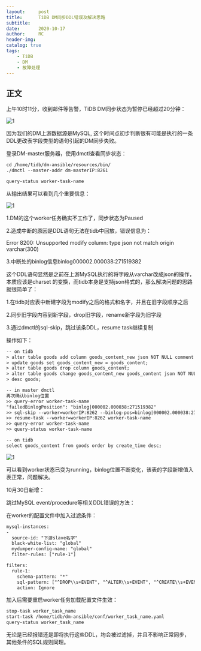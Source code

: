 ```yaml
---
layout:     post
title:      TiDB DM同步DDL错误及解决思路
subtitle:  	
date:       2020-10-17
author:     RC
header-img: 
catalog: true
tags:
    - TiDB
    - DM
    - 故障处理
---
```


## 正文

上午10时11分，收到邮件等告警，TiDB DM同步状态为暂停已经超过20分钟：

![1](https://i.postimg.cc/2Snh23Xf/1.png)

因为我们的DM上游数据源是MySQL, 这个时间点初步判断很有可能是执行的一条DDL更改表字段类型的语句引起的DM同步失败。

登录DM-master服务器，使用dmctl查看同步状态：

```html
cd /home/tidb/dm-ansible/resources/bin/
./dmctl --master-addr dm-masterIP:8261

query-status worker-task-name
```

从输出结果可以看到几个重要信息：

![1](https://i.postimg.cc/WzDJr4JC/2.png)

1.DM的这个worker任务确实不工作了，同步状态为Paused

2.造成中断的原因是DDL语句无法在tidb中回放，错误信息为：

Error 8200: Unsupported modify column: type json not match origin varchar(300)

3.中断处的binlog信息binlog000002.000038:271519382

这个DDL语句显然是之前在上游MySQL执行的将字段从varchar改成json的操作，本质应该是charset 的变换，而tidb本身是支持json格式的，那么解决问题的思路就很简单了：

1.在tidb对应表中新建字段为modify之后的格式和名字，并且在旧字段顺序之后

2.同步旧字段内容到新字段，drop旧字段，rename新字段为旧字段

3.通过dmctl的sql-skip，跳过该条DDL，resume task继续复制

操作如下：

```html
-- on tidb
> alter table goods add column goods_content_new json NOT NULL comment '商品内容' after goods_content;
> update goods set goods_content_new = goods_content;
> alter table goods drop column goods_content;
> alter table goods change goods_content_new goods_content json NOT NULL comment '商品内容';
> desc goods;
```

```html
-- in master dmctl
再次确认binlog位置
>> query-error worker-task-name
"failedBinlogPosition": "binlog|000002.000038:271519382"
>> sql-skip --worker=workerIP:8262 --binlog-pos=binlog|000002.000038:271519382 worker-task-name
>> resume-task --worker=workerIP:8262 worker-task-name
>> query-error worker-task-name
>> query-status worker-task-name
```

```html
-- on tidb
select goods_content from goods order by create_time desc;
```

![1](https://i.postimg.cc/rF159KH2/3.png)

可以看到worker状态已变为running，binlog位置不断变化，该表的字段新增值入表正常，问题解决。

10月30日新增：

跳过MySQL event/procedure等相关DDL错误的方法：

在worker的配置文件中加入过滤条件：

```html
mysql-instances:
-
  source-id: "下游slave名字"
  black-white-list: "global"
  mydumper-config-name: "global"
  filter-rules: ["rule-1"] 

filters:
  rule-1:
    schema-pattern: "*"
    sql-pattern: ["^DROP\\s+EVENT", "^ALTER\\s+EVENT", "^CREATE\\s+EVENT", "^CREATE\\s+DEFINER", "^ALTER\\s+DEFINER", "^DROP\\s+DEFINER"]
    action: Ignore
```

加入后需要重启worker任务加载配置文件生效：

```html
stop-task worker_task_name
start-task /home/tidb/dm-ansible/conf/worker_task_name.yaml
query-status worker_task_name
```

无论是已经报错还是即将执行这些DDL，均会被过滤掉，并且不影响正常同步，其他条件的SQL规则同理。